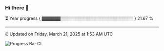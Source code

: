 ### Hi there 👋

⏳ Year progress { ▓▓▓▓▓▓░░░░░░░░░░░░░░░░░░░░░░░░ } 21.67 %

---

⏰ Updated on Friday, March 21, 2025 at 1:53 AM UTC

![Progress Bar CI](https://github.com/arthurbuhl/arthurbuhl/workflows/Progress%20Bar%20CI/badge.svg)
